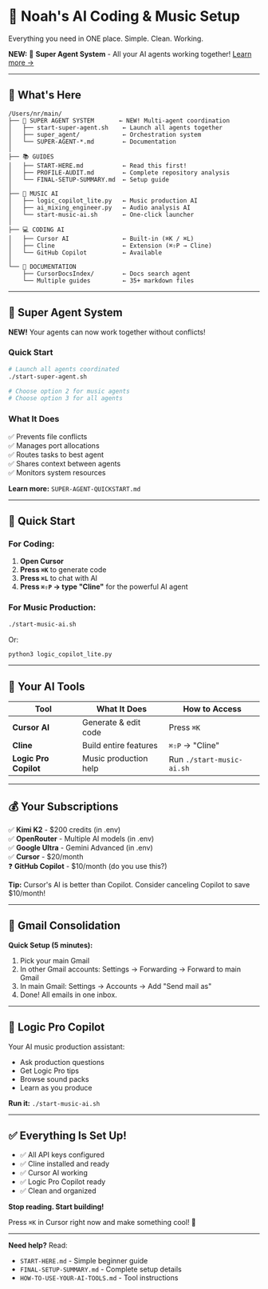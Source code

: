 # 🚀 Noah's AI Coding & Music Setup

Everything you need in ONE place. Simple. Clean. Working.

**NEW:** 🦸 **Super Agent System** - All your AI agents working together! [Learn more →](#-super-agent-system)

---

## 📁 What's Here

```
/Users/nr/main/
├── 🦸 SUPER AGENT SYSTEM       ← NEW! Multi-agent coordination
│   ├── start-super-agent.sh    ← Launch all agents together
│   ├── super_agent/            ← Orchestration system
│   └── SUPER-AGENT-*.md        ← Documentation
│
├── 📚 GUIDES
│   ├── START-HERE.md           ← Read this first!
│   ├── PROFILE-AUDIT.md        ← Complete repository analysis
│   └── FINAL-SETUP-SUMMARY.md  ← Setup guide
│
├── 🎵 MUSIC AI
│   ├── logic_copilot_lite.py   ← Music production AI
│   ├── ai_mixing_engineer.py   ← Audio analysis AI
│   └── start-music-ai.sh       ← One-click launcher
│
├── 💻 CODING AI
│   ├── Cursor AI               ← Built-in (⌘K / ⌘L)
│   ├── Cline                   ← Extension (⌘⇧P → Cline)
│   └── GitHub Copilot          ← Available
│
└── 📖 DOCUMENTATION
    ├── CursorDocsIndex/        ← Docs search agent
    └── Multiple guides         ← 35+ markdown files
```

---

## 🦸 Super Agent System

**NEW!** Your agents can now work together without conflicts!

### Quick Start
```bash
# Launch all agents coordinated
./start-super-agent.sh

# Choose option 2 for music agents
# Choose option 3 for all agents
```

### What It Does
✅ Prevents file conflicts  
✅ Manages port allocations  
✅ Routes tasks to best agent  
✅ Shares context between agents  
✅ Monitors system resources  

**Learn more:** `SUPER-AGENT-QUICKSTART.md`

---

## 🎯 Quick Start

### For Coding:
1. **Open Cursor**
2. **Press `⌘K`** to generate code
3. **Press `⌘L`** to chat with AI
4. **Press `⌘⇧P` → type "Cline"** for the powerful AI agent

### For Music Production:
```bash
./start-music-ai.sh
```
Or:
```bash
python3 logic_copilot_lite.py
```

---

## 🔑 Your AI Tools

| Tool | What It Does | How to Access |
|------|--------------|---------------|
| **Cursor AI** | Generate & edit code | Press `⌘K` |
| **Cline** | Build entire features | `⌘⇧P` → "Cline" |
| **Logic Pro Copilot** | Music production help | Run `./start-music-ai.sh` |

---

## 💰 Your Subscriptions

✅ **Kimi K2** - $200 credits (in .env)  
✅ **OpenRouter** - Multiple AI models (in .env)  
✅ **Google Ultra** - Gemini Advanced (in .env)  
✅ **Cursor** - $20/month  
❓ **GitHub Copilot** - $10/month (do you use this?)

**Tip:** Cursor's AI is better than Copilot. Consider canceling Copilot to save $10/month!

---

## 📧 Gmail Consolidation

**Quick Setup (5 minutes):**
1. Pick your main Gmail
2. In other Gmail accounts: Settings → Forwarding → Forward to main Gmail
3. In main Gmail: Settings → Accounts → Add "Send mail as"
4. Done! All emails in one inbox.

---

## 🎵 Logic Pro Copilot

Your AI music production assistant:
- Ask production questions
- Get Logic Pro tips
- Browse sound packs
- Learn as you produce

**Run it:** `./start-music-ai.sh`

---

## ✅ Everything Is Set Up!

- ✅ All API keys configured
- ✅ Cline installed and ready
- ✅ Cursor AI working
- ✅ Logic Pro Copilot ready
- ✅ Clean and organized

**Stop reading. Start building!**

Press `⌘K` in Cursor right now and make something cool! 🚀

---

**Need help?** Read:
- `START-HERE.md` - Simple beginner guide
- `FINAL-SETUP-SUMMARY.md` - Complete setup details
- `HOW-TO-USE-YOUR-AI-TOOLS.md` - Tool instructions

